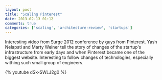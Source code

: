 ```yaml
---
layout: post
title: "Scaling Pinterest"
date: 2013-02-13 01:12
comments: true
categories: ['scaling', 'architecture-review', 'startups']
---
```


Interesting video from Surge 2012 conference by guys from Pinterest. Yash Nelapati and Marty Weiner tell the story
of changes of the startup's infrastructure from early days and when Pinterest became one of the biggest website.
Interesting to follow changes of technologies, especially withing such small group of engineers.

{% youtube dSk-SWLJ2g0 %}